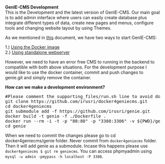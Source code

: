 **GenIE-CMS Development**  
This is the Development and the latest version of GenIE-CMS. Our main goal is to add admin interface where users can easily create database plus integrate different types of data, create new pages and menus, configure tools and changing website layout by using Themes.

As we mentioned in [this](https://plantgenie.gitbook.io/meeting/diary/october-2018#15th-of-october) document, we have two ways to start GenIE-CMS:

1.) [Using the Docker image](https://github.com/irusri/Docker4GenIECMS)   
2.) [Using standalone webserver](https://geniecms.readthedocs.io/en/latest/installation_updates.html)

However, we need to have an error free CMS to running in the backend to compatible with both above situations. For the development purpose I would like to use the docker container, commit and push changes to genie.git and simply remove the container.  

**How can we make a development environment?**
<pre>
#Please comment the supporting_files/run.sh line to avoid download the geniecms.git  
git clone https://github.com/irusri/docker4geniecms.git  
cd docker4geniecms  
git submodule add -f https://github.com/irusri/genie.git  
docker build -t genie -f ./Dockerfile .  
docker run --rm -i -t -p "80:80" -p "3308:3306" -v ${PWD}/genie:/app -v ${PWD}/mysql:/var/lib/mysql -e MYSQL_ADMIN_PASS="mypass" --name genie genie  
cd genie 
</pre>

When we need to commit the changes please go to cd docker4geniecms/genie folder. Never commit from `docker4geniecms` folder. Then it will add genie as a submodule. Incase this happens please use `docker4geniecms $ git rm geniecms`. You can access phpmyadmin using `mysql -u admin -pmypass -h localhost -P 3308`.
